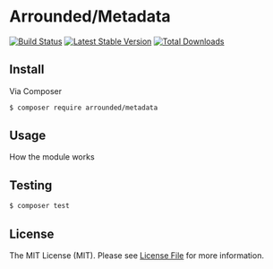 # Arrounded/Metadata

[![Build Status](http://img.shields.io/travis/arrounded/metadata.svg?style=flat-square)](https://travis-ci.org/arrounded/metadata)
[![Latest Stable Version](http://img.shields.io/packagist/v/arrounded/metadata.svg?style=flat-square)](https://packagist.org/packages/arrounded/metadata)
[![Total Downloads](http://img.shields.io/packagist/dt/arrounded/metadata.svg?style=flat-square)](https://packagist.org/packages/arrounded/metadata)

## Install

Via Composer

``` bash
$ composer require arrounded/metadata
```

## Usage

How the module works

## Testing

``` bash
$ composer test
```

## License

The MIT License (MIT). Please see [License File](LICENSE.md) for more information.
